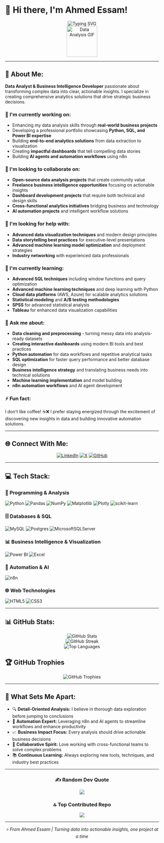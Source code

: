 # 👋 Hi there, I'm Ahmed Essam!

<div align="center">
  <img src="https://readme-typing-svg.herokuapp.com?font=Fira+Code&size=28&duration=3000&pause=1000&color=00D4FF&center=true&vCenter=true&width=600&lines=Data+Scientist+%26+BI+Developer;Python+%7C+SQL+%7C+Power+BI+Expert;Transforming+Data+into+Insights;Building+Beautiful+Dashboards" alt="Typing SVG" />
</div>

<div align="center">
  <img src="https://media.giphy.com/media/M9gbBd9nbDrOTu1Mqx/giphy.gif" width="100" alt="Data Analysis GIF"/>
</div>

---

## 💫 About Me:

**Data Analyst & Business Intelligence Developer** passionate about transforming complex data into clear, actionable insights. I specialize in creating comprehensive analytics solutions that drive strategic business decisions.

### 🔭 **I'm currently working on:**
- Enhancing my data analysis skills through **real-world business projects**
- Developing a professional portfolio showcasing **Python, SQL, and Power BI expertise**
- Building **end-to-end analytics solutions** from data extraction to visualization
- Creating **impactful dashboards** that tell compelling data stories
- Building **AI agents and automation workflows** using n8n

### 👯 **I'm looking to collaborate on:**
- **Open-source data analysis projects** that create community value
- **Freelance business intelligence opportunities** focusing on actionable insights
- **Dashboard development projects** that require both technical and design skills
- **Cross-functional analytics initiatives** bridging business and technology
- **AI automation projects** and intelligent workflow solutions

### 🤝 **I'm looking for help with:**
- **Advanced data visualization techniques** and modern design principles
- **Data storytelling best practices** for executive-level presentations
- **Advanced machine learning model optimization** and deployment strategies
- **Industry networking** with experienced data professionals

### 🌱 **I'm currently learning:**
- **Advanced SQL techniques** including window functions and query optimization
- **Advanced machine learning techniques** and deep learning with Python
- **Cloud data platforms** (AWS, Azure) for scalable analytics solutions
- **Statistical modeling** and **A/B testing methodologies**
- **SPSS** for advanced statistical analysis
- **Tableau** for enhanced data visualization capabilities

### 💬 **Ask me about:**
- **Data cleaning and preprocessing** - turning messy data into analysis-ready datasets
- **Creating interactive dashboards** using modern BI tools and best practices
- **Python automation** for data workflows and repetitive analytical tasks
- **SQL optimization** for faster query performance and better database design
- **Business intelligence strategy** and translating business needs into technical solutions
- **Machine learning implementation** and model building
- **n8n automation workflows** and AI agent development

### ⚡ **Fun fact:**
I don't like coffee! ☕❌ I prefer staying energized through the excitement of discovering new insights in data and building innovative automation solutions.

---

## 🌐 **Connect With Me:**

<div align="center">

[![LinkedIn](https://img.shields.io/badge/LinkedIn-%230077B5.svg?style=for-the-badge&logo=linkedin&logoColor=white)](https://www.linkedin.com/in/-ahmed-essam-/)
[![X](https://img.shields.io/badge/X-black.svg?style=for-the-badge&logo=X&logoColor=white)](https://x.com/Ahmed__Esso)
[![GitHub](https://img.shields.io/badge/GitHub-100000?style=for-the-badge&logo=github&logoColor=white)](https://github.com/Ahmed-Esso)

</div>

---

## 💻 **Tech Stack:**

### 🐍 **Programming & Analysis**
![Python](https://img.shields.io/badge/python-3670A0?style=for-the-badge&logo=python&logoColor=ffdd54)
![Pandas](https://img.shields.io/badge/pandas-%23150458.svg?style=for-the-badge&logo=pandas&logoColor=white)
![NumPy](https://img.shields.io/badge/numpy-%23013243.svg?style=for-the-badge&logo=numpy&logoColor=white)
![Matplotlib](https://img.shields.io/badge/Matplotlib-%23ffffff.svg?style=for-the-badge&logo=Matplotlib&logoColor=black)
![Plotly](https://img.shields.io/badge/Plotly-%233F4F75.svg?style=for-the-badge&logo=plotly&logoColor=white)
![scikit-learn](https://img.shields.io/badge/scikit--learn-%23F7931E.svg?style=for-the-badge&logo=scikit-learn&logoColor=white)

### 🗄️ **Databases & SQL**
![MySQL](https://img.shields.io/badge/mysql-4479A1.svg?style=for-the-badge&logo=mysql&logoColor=white)
![Postgres](https://img.shields.io/badge/postgres-%23316192.svg?style=for-the-badge&logo=postgresql&logoColor=white)
![MicrosoftSQLServer](https://img.shields.io/badge/Microsoft%20SQL%20Server-CC2927?style=for-the-badge&logo=microsoft%20sql%20server&logoColor=white)

### 📊 **Business Intelligence & Visualization**
![Power BI](https://img.shields.io/badge/power_bi-F2C811?style=for-the-badge&logo=powerbi&logoColor=black)
![Excel](https://img.shields.io/badge/Microsoft_Excel-217346?style=for-the-badge&logo=microsoft-excel&logoColor=white)

### 🤖 **Automation & AI**
![n8n](https://img.shields.io/badge/n8n-FF6D5A?style=for-the-badge&logo=n8n&logoColor=white)

### 🌐 **Web Technologies**
![HTML5](https://img.shields.io/badge/html5-%23E34F26.svg?style=for-the-badge&logo=html5&logoColor=white)
![CSS3](https://img.shields.io/badge/css3-%231572B6.svg?style=for-the-badge&logo=css3&logoColor=white)

---

## 📊 **GitHub Stats:**

<div align="center">
  <img src="https://github-readme-stats.vercel.app/api?username=Ahmed-Esso&theme=merko&hide_border=false&include_all_commits=false&count_private=false" alt="GitHub Stats" />
</div>

<div align="center">
  <img src="https://nirzak-streak-stats.vercel.app/?user=Ahmed-Esso&theme=merko&hide_border=false" alt="GitHub Streak" />
</div>

<div align="center">
  <img src="https://github-readme-stats.vercel.app/api/top-langs/?username=Ahmed-Esso&theme=merko&hide_border=false&include_all_commits=false&count_private=false&layout=compact" alt="Top Languages" />
</div>

## 🏆 **GitHub Trophies**
<div align="center">
  <img src="https://github-profile-trophy.vercel.app/?username=Ahmed-Esso&theme=merko&no-frame=false&no-bg=true&margin-w=4" alt="GitHub Trophies" />
</div>

---

## 🎯 **What Sets Me Apart:**

- 🔍 **Detail-Oriented Analysis:** I believe in thorough data exploration before jumping to conclusions
- 🤖 **Automation Expert:** Leveraging n8n and AI agents to streamline workflows and enhance productivity
- 📈 **Business Impact Focus:** Every analysis should drive actionable business decisions
- 🤝 **Collaborative Spirit:** Love working with cross-functional teams to solve complex problems
- 📚 **Continuous Learning:** Always exploring new tools, techniques, and industry best practices

---

<div align="center">

### ✍️ **Random Dev Quote**
![](https://quotes-github-readme.vercel.app/api?type=horizontal&theme=merko)

### 🔝 **Top Contributed Repo**
![](https://github-contributor-stats.vercel.app/api?username=Ahmed-Esso&limit=5&theme=merko&combine_all_yearly_contributions=true)

</div>

---

<div align="center">
  <i>⭐️ From Ahmed Essam | Turning data into actionable insights, one project at a time</i>
</div>

<!-- Proudly created with GPRM ( https://gprm.itsvg.in ) -->
